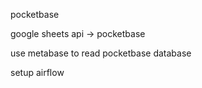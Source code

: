 pocketbase

google sheets api -> pocketbase

use metabase to read pocketbase database

setup airflow
